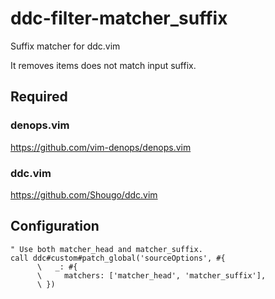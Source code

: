 # ddc-filter-matcher_suffix

Suffix matcher for ddc.vim

It removes items does not match input suffix.

## Required

### denops.vim

https://github.com/vim-denops/denops.vim

### ddc.vim

https://github.com/Shougo/ddc.vim

## Configuration

```vim
" Use both matcher_head and matcher_suffix.
call ddc#custom#patch_global('sourceOptions', #{
      \   _: #{
      \     matchers: ['matcher_head', 'matcher_suffix'],
      \ })
```
